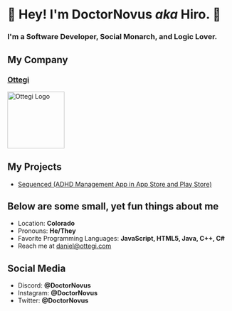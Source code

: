 # 👋 Hey! I'm **DoctorNovus** *aka* **Hiro**. 👋
### I'm a Software Developer, Social Monarch, and Logic Lover.

## My Company
### [Ottegi](https://www.ottegi.com)

<img src="https://www.ottegi.com/assets/icons/logo.png" width="128" height="128" alt="Ottegi Logo" />

## My Projects
- [Sequenced (ADHD Management App in App Store and Play Store)]([https://www.ottegi.com/sequenced](https://github.com/DoctorNovus/sequenced))
 
## Below are some small, yet fun things about me
- Location: **Colorado**
- Pronouns: **He/They**
- Favorite Programming Languages: **JavaScript, HTML5, Java, C++, C#**
- Reach me at [daniel@ottegi.com](mailto:daniel@ottegi.com)

## Social Media
- Discord: **@DoctorNovus**
- Instagram: **@DoctorNovus**
- Twitter: **@DoctorNovus**
